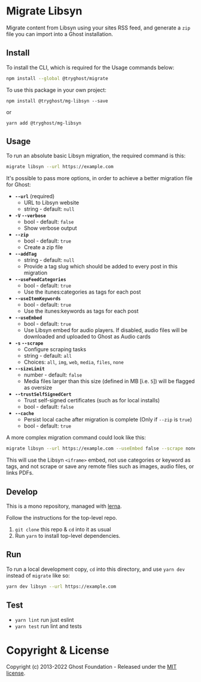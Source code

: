 # Migrate Libsyn

Migrate content from Libsyn using your sites RSS feed, and generate a `zip` file you can import into a Ghost installation.

## Install

To install the CLI, which is required for the Usage commands below:

```sh
npm install --global @tryghost/migrate
```

To use this package in your own project:

`npm install @tryghost/mg-libsyn --save`

or

`yarn add @tryghost/mg-libsyn`


## Usage

To run an absolute basic Libsyn migration, the required command is this:

```sh
migrate libsyn --url https://example.com
```

It's possible to pass more options, in order to achieve a better migration file for Ghost:

- **`--url`** (required)
    - URL to Libsyn website
    - string - default: `null`
- **`-V` `--verbose`**
    - bool - default: `false`
    - Show verbose output
- **`--zip`**
    - bool - default: `true`
    - Create a zip file
- **`--addTag`**
    - string - default: `null`
    - Provide a tag slug which should be added to every post in this migration
- **`--useFeedCategories`**
    - bool - default: `true`
    - Use the itunes:categories as tags for each post
- **`--useItemKeywords`**
    - bool - default: `true`
    - Use the itunes:keywords as tags for each post
- **`--useEmbed`**
    - bool - default: `true`
    - Use Libsyn embed for audio players. If disabled, audio files will be downloaded and uploaded to Ghost as Audio cards
- **`-s` `--scrape`** 
    - Configure scraping tasks
    - string - default: `all` 
    - Choices: `all`, `img`, `web`, `media`, `files`, `none`
- **`--sizeLimit`**
    - number - default: `false`
    - Media files larger than this size (defined in MB [i.e. `5`]) will be flagged as oversize
- **`--trustSelfSignedCert`** 
    - Trust self-signed certificates (such as for local installs)
    - bool - default: `false`
- **`--cache`** 
    - Persist local cache after migration is complete (Only if `--zip` is `true`)
    - bool - default: `true`


A more complex migration command could look like this:

```sh
migrate libsyn --url https://example.com --useEmbed false --scrape none  --useFeedCategories false --useItemKeywords false
```

This will use the Libsyn `<iframe>` embed, not use categories or keyword as tags, and not scrape or save any remote files such as images, audio files, or links PDFs.


## Develop

This is a mono repository, managed with [lerna](https://lerna.js.org).

Follow the instructions for the top-level repo.
1. `git clone` this repo & `cd` into it as usual
2. Run `yarn` to install top-level dependencies.


## Run

To run a local development copy, `cd` into this directory, and use `yarn dev` instead of `migrate` like so:


```sh
yarn dev libsyn --url https://example.com
```


## Test

- `yarn lint` run just eslint
- `yarn test` run lint and tests


# Copyright & License

Copyright (c) 2013-2022 Ghost Foundation - Released under the [MIT license](LICENSE).
